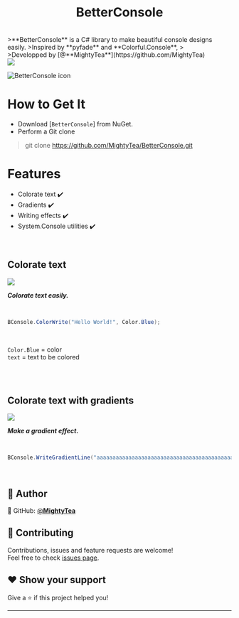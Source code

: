 <h1 align="center">BetterConsole</h1>
<br>
>**BetterConsole** is a C# library to make beautiful console designs easily.
>Inspired by **pyfade** and **Colorful.Console**,
><br>
>Developped by [@**MightyTea**](https://github.com/MightyTea)<br>


<img src="https://media.discordapp.net/attachments/850275514753220658/991606094063489096/VsDebugConsole_yKHqgIuSm3.png"/> 

![BetterConsole icon](https://media.discordapp.net/attachments/850275514753220658/991612790685057054/logo2.png)

# How to Get It

- Download [`BetterConsole`] from NuGet.
- Perform a Git clone
> git clone https://github.com/MightyTea/BetterConsole.git

# Features

  - Colorate text ✔️
  - Gradients ✔️
  - Writing effects ✔️
  - System.Console utilities ✔️
  
<br>

## Colorate text
<img src="https://cdn.discordapp.com/attachments/882652381731504182/890179524451512330/unknown.png">
<p><i><strong>Colorate text easily.</strong></i></p>
<br>

```c#
BConsole.ColorWrite("Hello World!", Color.Blue);
```

<br>

`Color.Blue` = color<br>
`text` = text to be colored<br>

<br>

<br>

## Colorate text with gradients    
<img src="https://media.discordapp.net/attachments/850275514753220658/991610829059407922/VsDebugConsole_ciak3jXRTx.png">
<p><i><strong>Make a gradient effect.</strong></i></p>
<br>

```C#
BConsole.WriteGradientLine("aaaaaaaaaaaaaaaaaaaaaaaaaaaaaaaaaaaaaaaaaaaaaaaaaaaaaaaaaaaaaaaaaaaaaaaaaaaaaaaaaa", Color.White, Color.Black);
```

<br>

## 👤 Author

👤 GitHub: [@**MightyTea**](https://github.com/MightyTea)<br>

## 🤝 Contributing

Contributions, issues and feature requests are welcome!<br />Feel free to check [issues page](https://github.com/MightyTea/BetterConsole/issues).

## ❤ Show your support

Give a ⭐️ if this project helped you!


***
